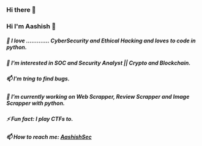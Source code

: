 ### Hi there 👋
<p align="center">
</p>


<h3>Hi I'm Aashish 👋</h3> 
<h5> 👀 I love .............  CyberSecurity and Ethical Hacking and loves to code in python.</h5>
<h5>🌱 I’m interested in SOC and Security Analyst || Crypto and Blockchain. </h5>
<h5> 📫 I'm tring to find bugs.</h5>
<h5>🔭 I’m currently working on Web Scrapper, Review Scrapper and Image Scrapper with python. </h5>
<h5>⚡ Fun fact: I play CTFs to. </h5>
<h5> 📫 How to reach me: <a href="https://www.linkedin.com/in/bande-aashish/" >AashishSec</a></h5>



<!--
**aashish36/aashish36** is a ✨ _special_ ✨ repository because its `README.md` (this file) appears on your GitHub profile.

Here are some ideas to get you started:

- 🔭 I’m currently working on ...
- 🌱 I’m currently learning ...
- 👯 I’m looking to collaborate on ...
- 🤔 I’m looking for help with ...
- 💬 Ask me about ...
- 📫 How to reach me: ...
- 😄 Pronouns: ...
- ⚡ Fun fact: ...
-->
